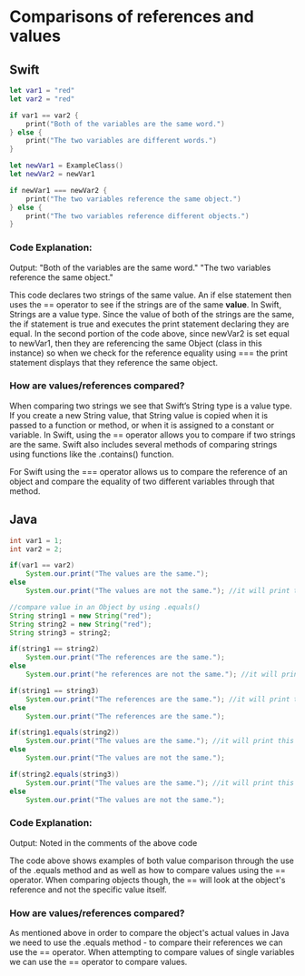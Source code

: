 # Comparisons of references and values 

## Swift
```swift
let var1 = "red"
let var2 = "red"

if var1 == var2 {
    print("Both of the variables are the same word.")
} else {
    print("The two variables are different words.")
}

let newVar1 = ExampleClass()
let newVar2 = newVar1

if newVar1 === newVar2 {
    print("The two variables reference the same object.")
} else {
    print("The two variables reference different objects.")
}
```
### Code Explanation:
Output: "Both of the variables are the same word."
		"The two variables reference the same object."

This code declares two strings of the same value. An if else statement then uses the == operator to see if the strings are of the same **value**. In Swift, Strings are a value type. Since the value of both of the strings are the same, the if statement is true and executes the print statement declaring they are equal. In the second portion of the code above, since newVar2 is set equal to newVar1, then they are referencing the same Object (class in this instance) so when we check for the reference equality using === the print statement displays that they reference the same object. 

### How are values/references compared?
When comparing two strings we see that Swift’s String type is a value type. If you create a new String value, that String value is copied when it is passed to a function or method, or when it is assigned to a constant or variable. In Swift, using the == operator allows you to compare if two strings are the same. Swift also includes several methods of comparing strings using functions like the .contains() function.

For Swift using the === operator allows us to compare the reference of an object and compare the equality of two different variables through that method.


## Java
```java
int var1 = 1;
int var2 = 2;

if(var1 == var2)
	System.our.print("The values are the same.");
else
	System.our.print("The values are not the same."); //it will print this

//compare value in an Object by using .equals()
String string1 = new String("red");
String string2 = new String("red");
String string3 = string2;

if(string1 == string2)
	System.our.print("The references are the same.");
else
	System.our.print("he references are not the same."); //it will print this

if(string1 == string3)
	System.our.print("The references are the same."); //it will print this
else
	System.our.print("The references are the same.");

if(string1.equals(string2))
	System.our.print("The values are the same."); //it will print this
else
	System.our.print("The values are not the same.");

if(string2.equals(string3))
	System.our.print("The values are the same."); //it will print this
else
	System.our.print("The values are not the same.");
```

### Code Explanation:
Output: Noted in the comments of the above code

The code above shows examples of both value comparison through the use of the .equals method and as well as how to compare values using the == operator. When comparing objects though, the == will look at the object's reference and not the specific value itself.

### How are values/references compared?
As mentioned above in order to compare the object's actual values in Java we need to use the .equals method - to compare their references we can use the == operator. When attempting to compare values of single variables we can use the == operator to compare values.
